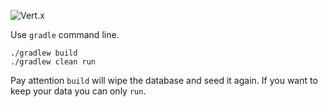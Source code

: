 ![Vert.x](https://upload.wikimedia.org/wikipedia/commons/thumb/c/c4/Vert.x_Logo.svg/1200px-Vert.x_Logo.svg.png)

Use `gradle` command line.

```
./gradlew build
./gradlew clean run

```

Pay attention `build` will wipe the database and seed it again. If you want to keep your data you can only `run`.
